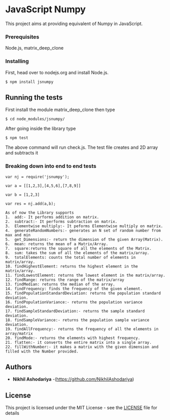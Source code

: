 # JavaScript Numpy

This project aims at providing equivalent of Numpy in JavaScript.


### Prerequisites
Node.js, matrix_deep_clone


### Installing

First, head over to nodejs.org and install Node.js.

```
$ npm install jsnumpy
```

## Running the tests

First install the module matrix_deep_clone then type
```
$ cd node_modules/jsnumpy/
```
After going inside the library type
```
$ npm test
```
The above command will run check.js.
The test file creates and 2D array and subtracts it

### Breaking down into end to end tests

```
var nj = require('jsnumpy');
```
```
var a = [[1,2,3],[4,5,6],[7,8,9]]
```
```
var b = [1,2,3]
```
```
var res = nj.add(a,b);
```

```
As of now the Library supports
1.	add:- It performs addition on matrix.
2.	subtract:- It performs subtraction on matrix.
3.	Elementwise multiply:- It peforms Elementwise multiply on matrix.
4.	generateRandomNumbers:- generates an N set of random number from max and min
5.	get_Dimensions:- return the dimension of the given Array(Matrix).
6.	mean: returns the mean of a Matrix/Array.
7.	square:returns the square of all the elements of the Matrix.
8.	sum: takes the sum of all the elements of the matrix/array.
9.	totalElements: counts the total number of elements in matrix/array.
10.	findHighestElement: returns the highest element in the matrix/array.
11.	findLowestElement: returns the lowest element in the matrix/array.
12.	findRange: returns the range of the matrix/array
13.	findMedian: returns the median of the array.
14.	findFrequency: finds the frequency of the given element.
15.	findPopulationStandardDeviation: returns the population standard deviation.
16.	findPopulationVariance:- returns the population variance deviation.
17.	findSampleStandardDeviation:- returns the sample standard deviation.
18.	findSampleVariance:- returns the population sample variance deviation.
19.	findAllFrequency:- returns the frequency of all the elements in array/matrix
20.	findMode:- returns the elements with highest frequency.
21. flatten:- it converts the entire matrix into a single array.
22. fillWithNumber:- it makes a matrix with the given dimension and filled with the Number provided.
```

## Authors

* **Nikhil Ashodariya** -(https://github.com/NikhilAshodariya)


## License

This project is licensed under the MIT License - see the [LICENSE](LICENSE) file for details
